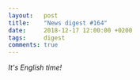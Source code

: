 ```yaml
---
layout:   post
title:    "News digest #164"
date:     2018-12-17 12:00:00 +0200
tags:     digest
comments: true
---
```


_It's English time!_
